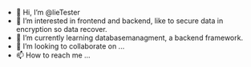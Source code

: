 - 👋 Hi, I’m @lieTester
- 👀 I’m interested in frontend and backend, like to secure data in encryption so data recover.
- 🌱 I’m currently learning databasemanagment, a backend framework.
- 💞️ I’m looking to collaborate on ...
- 📫 How to reach me ...

<!---
lieTester/lieTester is a ✨ special ✨ repository because its `README.md` (this file) appears on your GitHub profile.
You can click the Preview link to take a look at your changes.
--->
